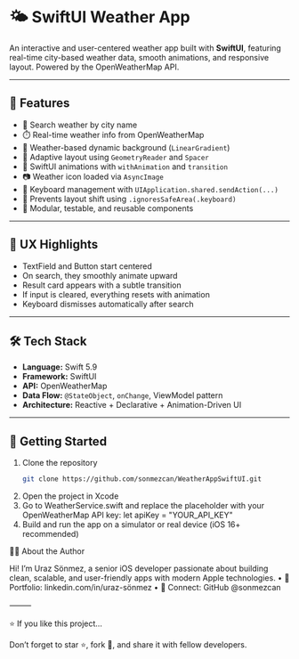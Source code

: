 # 🌤️ SwiftUI Weather App

An interactive and user-centered weather app built with **SwiftUI**, featuring real-time city-based weather data, smooth animations, and responsive layout. Powered by the OpenWeatherMap API.

---

## 🎯 Features

- 🔎 Search weather by city name
- ⏱️ Real-time weather info from OpenWeatherMap
- 🌈 Weather-based dynamic background (`LinearGradient`)
- 🧭 Adaptive layout using `GeometryReader` and `Spacer`
- 📱 SwiftUI animations with `withAnimation` and `transition`
- 📷 Weather icon loaded via `AsyncImage`
- 🎯 Keyboard management with `UIApplication.shared.sendAction(...)`
- 📲 Prevents layout shift using `.ignoresSafeArea(.keyboard)`
- 🧠 Modular, testable, and reusable components

---

## 🧪 UX Highlights

- TextField and Button start centered  
- On search, they smoothly animate upward  
- Result card appears with a subtle transition  
- If input is cleared, everything resets with animation  
- Keyboard dismisses automatically after search

---

## 🛠️ Tech Stack

- **Language:** Swift 5.9  
- **Framework:** SwiftUI  
- **API:** OpenWeatherMap  
- **Data Flow:** `@StateObject`, `onChange`, ViewModel pattern  
- **Architecture:** Reactive + Declarative + Animation-Driven UI

---

## 🚀 Getting Started

1. Clone the repository  
   ```bash
   git clone https://github.com/sonmezcan/WeatherAppSwiftUI.git
2.	Open the project in Xcode
3.	Go to WeatherService.swift and replace the placeholder with your OpenWeatherMap API key:
    	let apiKey = "YOUR_API_KEY"
4.	Build and run the app on a simulator or real device (iOS 16+ recommended)

   🙋‍♂️ About the Author

Hi! I’m Uraz Sönmez, a senior iOS developer passionate about building clean, scalable, and user-friendly apps with modern Apple technologies.
	•	🧠 Portfolio: linkedin.com/in/uraz-sönmez
	•	💬 Connect: GitHub @sonmezcan

⸻

⭐️ If you like this project…

Don’t forget to star ⭐️, fork 🍴, and share it with fellow developers.
  	
